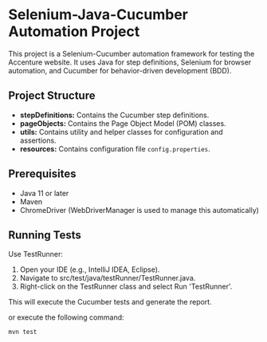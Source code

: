 # Selenium-Java-Cucumber Automation Project

This project is a Selenium-Cucumber automation framework for testing the Accenture website. It uses Java for step definitions, Selenium for browser automation, and Cucumber for behavior-driven development (BDD).

## Project Structure

- **stepDefinitions:** Contains the Cucumber step definitions.
- **pageObjects:** Contains the Page Object Model (POM) classes.
- **utils:** Contains utility and helper classes for configuration and assertions.
- **resources:** Contains configuration file `config.properties`.

## Prerequisites

- Java 11 or later
- Maven
- ChromeDriver (WebDriverManager is used to manage this automatically)

## Running Tests

Use TestRunner:

1. Open your IDE (e.g., IntelliJ IDEA, Eclipse).
2. Navigate to src/test/java/testRunner/TestRunner.java.
3. Right-click on the TestRunner class and select Run 'TestRunner'.

This will execute the Cucumber tests and generate the report.

or execute the following command:

```sh
mvn test
